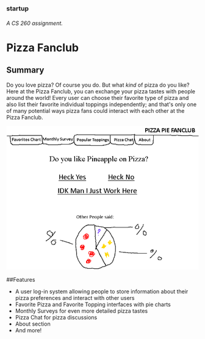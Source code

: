 ### startup
###### A CS 260 assignment.
# Pizza Fanclub
## Summary
Do you love pizza? Of course you do. But what *kind* of pizza do you like? Here at the Pizza Fanclub, you can exchange your pizza tastes with people around the world! Every user can choose their favorite type of pizza and also list their favorite individual toppings independently; and that's only one of many potential ways pizza fans could interact with each other at the Pizza Fanclub.

![A rough sketch depicting a Monthly Survey page where users can say whether they like pineapple pizza or not](/PizzaSketch.png)

##Features
- A user log-in system allowing people to store information about their pizza preferences and interact with other users
- Favorite Pizza and Favorite Topping interfaces with pie charts
- Monthly Surveys for even more detailed pizza tastes
- Pizza Chat for pizza discussions
- About section
- And more!